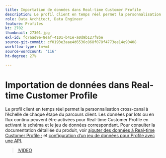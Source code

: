 ```yaml
---
title: Importation de données dans Real-time Customer Profile
description: Le profil client en temps réel permet la personnalisation cross-canal à l’échelle de chaque étape du parcours client. Les données par lots ou en flux continu peuvent être activées pour Real-time Customer Profile en activant le schéma et le jeu de données correspondant.
role: Data Architect, Data Engineer
feature: Profiles
kt: 2702
thumbnail: 27301.jpg
exl-id: fc7aad9e-8eaf-4101-b41e-a0d9b127f8be
source-git-commit: cf0193e3aae4d6536c868f078f4773ee14e90408
workflow-type: tm+mt
source-wordcount: '116'
ht-degree: 27%

---
```


# Importation de données dans Real-time Customer Profile

Le profil client en temps réel permet la personnalisation cross-canal à l’échelle de chaque étape du parcours client. Les données par lots ou en flux continu peuvent être activées pour Real-time Customer Profile en activant le schéma et le jeu de données correspondant. Pour consulter la documentation détaillée du produit, voir [ajouter des données à Real-time Customer Profile ;](https://experienceleague.adobe.com/docs/experience-platform/profile/tutorials/add-profile-data.html) et [configuration d’un jeu de données pour Profile avec une API](https://experienceleague.adobe.com/docs/experience-platform/profile/tutorials/dataset-configuration.html).

>[!VIDEO](https://video.tv.adobe.com/v/27301?quality=12&learn=on)
